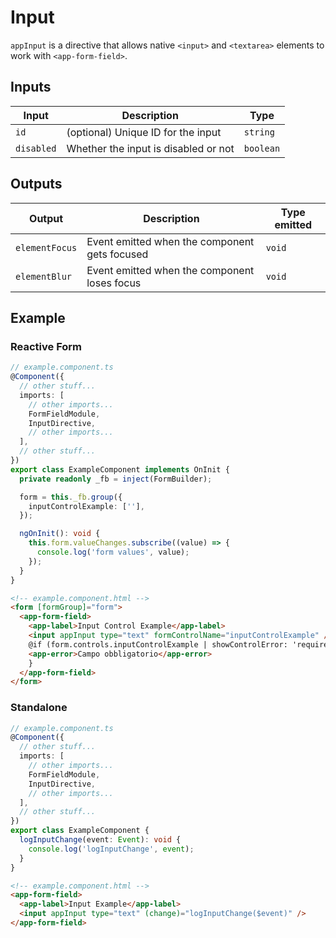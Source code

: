 # Input

`appInput` is a directive that allows native `<input>` and `<textarea>` elements to work with `<app-form-field>`.

## Inputs

| Input      | Description                          | Type      |
| ---------- | ------------------------------------ | --------- |
| `id`       | (optional) Unique ID for the input   | `string`  |
| `disabled` | Whether the input is disabled or not | `boolean` |

## Outputs

| Output         | Description                                   | Type emitted |
| -------------- | --------------------------------------------- | ------------ |
| `elementFocus` | Event emitted when the component gets focused | `void`       |
| `elementBlur`  | Event emitted when the component loses focus  | `void`       |

## Example

### Reactive Form

```typescript
// example.component.ts
@Component({
  // other stuff...
  imports: [
    // other imports...
    FormFieldModule,
    InputDirective,
    // other imports...
  ],
  // other stuff...
})
export class ExampleComponent implements OnInit {
  private readonly _fb = inject(FormBuilder);

  form = this._fb.group({
    inputControlExample: [''],
  });

  ngOnInit(): void {
    this.form.valueChanges.subscribe((value) => {
      console.log('form values', value);
    });
  }
}
```

```html
<!-- example.component.html -->
<form [formGroup]="form">
  <app-form-field>
    <app-label>Input Control Example</app-label>
    <input appInput type="text" formControlName="inputControlExample" />
    @if (form.controls.inputControlExample | showControlError: 'required') {
    <app-error>Campo obbligatorio</app-error>
    }
  </app-form-field>
</form>
```

### Standalone

```typescript
// example.component.ts
@Component({
  // other stuff...
  imports: [
    // other imports...
    FormFieldModule,
    InputDirective,
    // other imports...
  ],
  // other stuff...
})
export class ExampleComponent {
  logInputChange(event: Event): void {
    console.log('logInputChange', event);
  }
}
```

```html
<!-- example.component.html -->
<app-form-field>
  <app-label>Input Example</app-label>
  <input appInput type="text" (change)="logInputChange($event)" />
</app-form-field>
```
